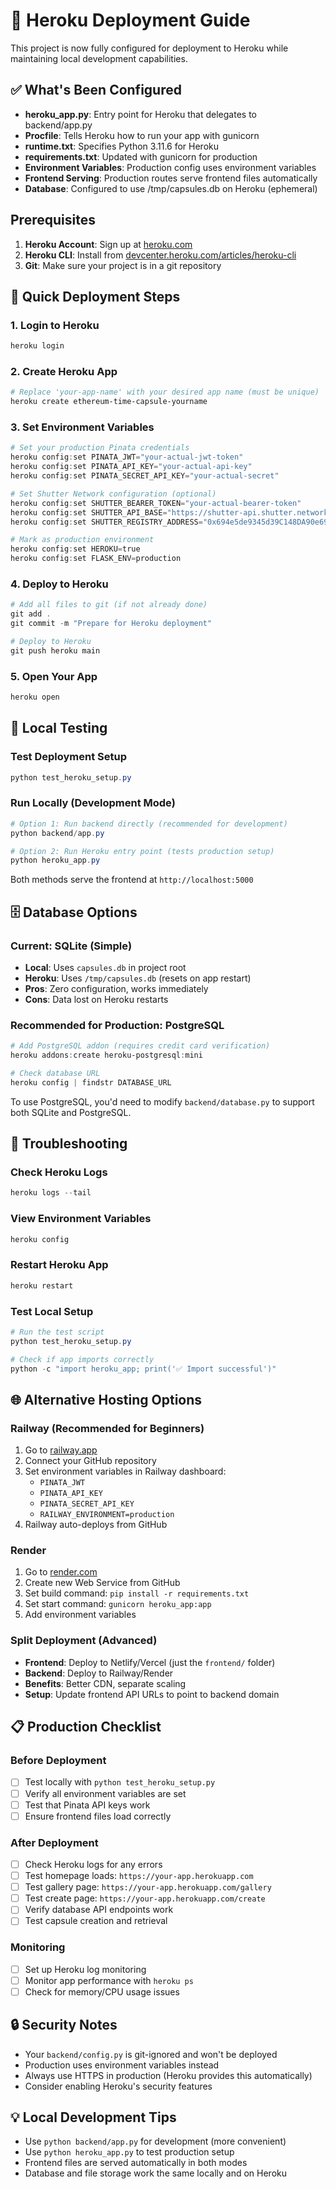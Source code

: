 # 🚀 Heroku Deployment Guide

This project is now fully configured for deployment to Heroku while maintaining local development capabilities.

## ✅ What's Been Configured

- **heroku_app.py**: Entry point for Heroku that delegates to backend/app.py
- **Procfile**: Tells Heroku how to run your app with gunicorn
- **runtime.txt**: Specifies Python 3.11.6 for Heroku
- **requirements.txt**: Updated with gunicorn for production
- **Environment Variables**: Production config uses environment variables
- **Frontend Serving**: Production routes serve frontend files automatically
- **Database**: Configured to use /tmp/capsules.db on Heroku (ephemeral)

## Prerequisites

1. **Heroku Account**: Sign up at [heroku.com](https://heroku.com)
2. **Heroku CLI**: Install from [devcenter.heroku.com/articles/heroku-cli](https://devcenter.heroku.com/articles/heroku-cli)
3. **Git**: Make sure your project is in a git repository

## 🚀 Quick Deployment Steps

### 1. Login to Heroku
```powershell
heroku login
```

### 2. Create Heroku App
```powershell
# Replace 'your-app-name' with your desired app name (must be unique)
heroku create ethereum-time-capsule-yourname
```

### 3. Set Environment Variables
```powershell
# Set your production Pinata credentials
heroku config:set PINATA_JWT="your-actual-jwt-token"
heroku config:set PINATA_API_KEY="your-actual-api-key"
heroku config:set PINATA_SECRET_API_KEY="your-actual-secret"

# Set Shutter Network configuration (optional)
heroku config:set SHUTTER_BEARER_TOKEN="your-actual-bearer-token"
heroku config:set SHUTTER_API_BASE="https://shutter-api.shutter.network/api"
heroku config:set SHUTTER_REGISTRY_ADDRESS="0x694e5de9345d39C148DA90e6939A3fd2142267D9"

# Mark as production environment  
heroku config:set HEROKU=true
heroku config:set FLASK_ENV=production
```

### 4. Deploy to Heroku
```powershell
# Add all files to git (if not already done)
git add .
git commit -m "Prepare for Heroku deployment"

# Deploy to Heroku
git push heroku main
```

### 5. Open Your App
```powershell
heroku open
```

## 🧪 Local Testing

### Test Deployment Setup
```powershell
python test_heroku_setup.py
```

### Run Locally (Development Mode)
```powershell
# Option 1: Run backend directly (recommended for development)
python backend/app.py

# Option 2: Run Heroku entry point (tests production setup)
python heroku_app.py
```

Both methods serve the frontend at `http://localhost:5000`

## 🗄️ Database Options

### Current: SQLite (Simple)
- **Local**: Uses `capsules.db` in project root
- **Heroku**: Uses `/tmp/capsules.db` (resets on app restart)
- **Pros**: Zero configuration, works immediately
- **Cons**: Data lost on Heroku restarts

### Recommended for Production: PostgreSQL
```powershell
# Add PostgreSQL addon (requires credit card verification)
heroku addons:create heroku-postgresql:mini

# Check database URL
heroku config | findstr DATABASE_URL
```

To use PostgreSQL, you'd need to modify `backend/database.py` to support both SQLite and PostgreSQL.

## 🔧 Troubleshooting

### Check Heroku Logs
```powershell
heroku logs --tail
```

### View Environment Variables
```powershell
heroku config
```

### Restart Heroku App
```powershell
heroku restart
```

### Test Local Setup
```powershell
# Run the test script
python test_heroku_setup.py

# Check if app imports correctly
python -c "import heroku_app; print('✅ Import successful')"
```

## 🌐 Alternative Hosting Options

### Railway (Recommended for Beginners)
1. Go to [railway.app](https://railway.app)
2. Connect your GitHub repository
3. Set environment variables in Railway dashboard:
   - `PINATA_JWT`
   - `PINATA_API_KEY` 
   - `PINATA_SECRET_API_KEY`
   - `RAILWAY_ENVIRONMENT=production`
4. Railway auto-deploys from GitHub

### Render
1. Go to [render.com](https://render.com)
2. Create new Web Service from GitHub
3. Set build command: `pip install -r requirements.txt`
4. Set start command: `gunicorn heroku_app:app`
5. Add environment variables

### Split Deployment (Advanced)
- **Frontend**: Deploy to Netlify/Vercel (just the `frontend/` folder)
- **Backend**: Deploy to Railway/Render
- **Benefits**: Better CDN, separate scaling
- **Setup**: Update frontend API URLs to point to backend domain

## 📋 Production Checklist

### Before Deployment
- [ ] Test locally with `python test_heroku_setup.py`
- [ ] Verify all environment variables are set
- [ ] Test that Pinata API keys work
- [ ] Ensure frontend files load correctly

### After Deployment
- [ ] Check Heroku logs for any errors
- [ ] Test homepage loads: `https://your-app.herokuapp.com`
- [ ] Test gallery page: `https://your-app.herokuapp.com/gallery`
- [ ] Test create page: `https://your-app.herokuapp.com/create`
- [ ] Verify database API endpoints work
- [ ] Test capsule creation and retrieval

### Monitoring
- [ ] Set up Heroku log monitoring
- [ ] Monitor app performance with `heroku ps`
- [ ] Check for memory/CPU usage issues

## 🔒 Security Notes

- Your `backend/config.py` is git-ignored and won't be deployed
- Production uses environment variables instead
- Always use HTTPS in production (Heroku provides this automatically)
- Consider enabling Heroku's security features

## 💡 Local Development Tips

- Use `python backend/app.py` for development (more convenient)
- Use `python heroku_app.py` to test production setup
- Frontend files are served automatically in both modes
- Database and file storage work the same locally and on Heroku
